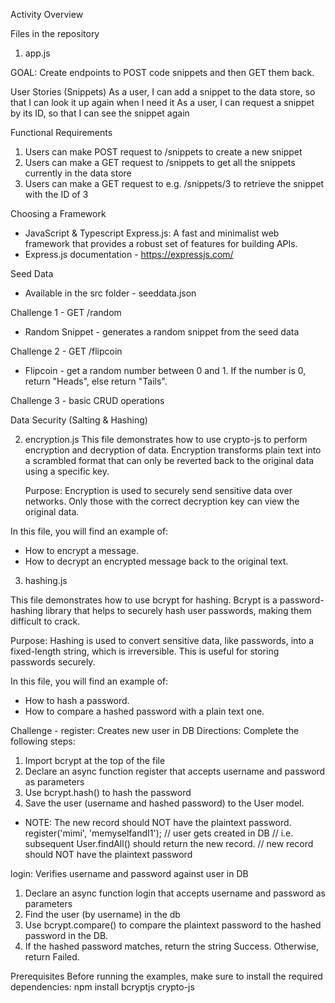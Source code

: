 Activity Overview

Files in the repository

1. app.js 

GOAL: Create endpoints to POST code snippets and then GET them back.

User Stories (Snippets)
As a user, I can add a snippet to the data store, so that I can look it up again when I need it
As a user, I can request a snippet by its ID, so that I can see the snippet again

Functional Requirements
1. Users can make POST request to /snippets to create a new snippet
2. Users can make a GET request to /snippets to get all the snippets currently in the data store
3. Users can make a GET request to e.g. /snippets/3 to retrieve the snippet with the ID of 3

Choosing a Framework
- JavaScript & Typescript	Express.js: A fast and minimalist web framework that provides a robust set of features for building APIs.	
- Express.js documentation - https://expressjs.com/

Seed Data
- Available in the src folder - seeddata.json 

Challenge 1 - GET /random
 - Random Snippet - generates a random snippet from the seed data

Challenge 2 - GET /flipcoin
- Flipcoin - get a random number between 0 and 1. If the number is 0, return "Heads", else return "Tails".

Challenge 3 - basic CRUD operations

Data Security (Salting & Hashing)

2. encryption.js
This file demonstrates how to use crypto-js to perform encryption and decryption of data. Encryption transforms plain text into a scrambled format that can only be reverted back to the original data using a specific key.

    Purpose: Encryption is used to securely send sensitive data over networks. Only those with the correct decryption key can view the original data.

In this file, you will find an example of:

 - How to encrypt a message.
 - How to decrypt an encrypted message back to the original text.

3. hashing.js

This file demonstrates how to use bcrypt for hashing. Bcrypt is a password-hashing library that helps to securely hash user passwords, making them difficult to crack.

Purpose: Hashing is used to convert sensitive data, like passwords, into a fixed-length string, which is irreversible. This is useful for storing passwords securely.

In this file, you will find an example of:

 - How to hash a password.
 - How to compare a hashed password with a plain text one.

Challenge - register: Creates new user in DB
Directions: Complete the following steps:   

1. Import bcrypt at the top of the file
2. Declare an async function register that accepts username and password as parameters
3. Use bcrypt.hash() to hash the password
4. Save the user (username and hashed password) to the User model.
 - NOTE: The new record should NOT have the plaintext password.
     register('mimi', 'memyselfandI1');
        // user gets created in DB
        // i.e. subsequent User.findAll() should return the new record.
        // new record should NOT have the plaintext password

login: Verifies username and password against user in DB 
1. Declare an async function login that accepts username and password as parameters
2. Find the user (by username) in the db
3. Use bcrypt.compare() to compare the plaintext password to the hashed password in the DB.
4. If the hashed password matches, return the string Success. Otherwise, return Failed.

Prerequisites
Before running the examples, make sure to install the required dependencies:
    npm install bcryptjs crypto-js